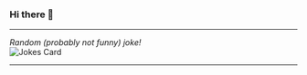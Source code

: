 ### Hi there 👋
<hr>
<i>Random (probably not funny) joke!</i><br>
<img src="https://readme-jokes.vercel.app/api" alt="Jokes Card" />
<hr>

<!--
**theSaintKappa/theSaintKappa** is a ✨ _special_ ✨ repository because its `README.md` (this file) appears on your GitHub profile.

Here are some ideas to get you started:

- 🔭 I’m currently working on ...
- 🌱 I’m currently learning ...
- 👯 I’m looking to collaborate on ...
- 🤔 I’m looking for help with ...
- 💬 Ask me about ...
- 📫 How to reach me: ...
- 😄 Pronouns: ...
- ⚡ Fun fact: ...
-->
